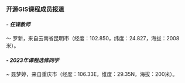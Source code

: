 ### **开源GIS课程成员报道**
#### - **_任课教师_**
～ 罗新，来自云南省昆明市（经度：102.850，纬度：24.827，海拔：2008米）。
#### - **_2023年课程选修同学_**
~  聂梦婷，来自重庆市（经度：106.33E，维度：29.35N，海拔：200米）。 




